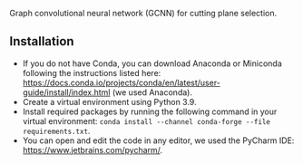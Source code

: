 Graph convolutional neural network (GCNN) for cutting plane selection.

## Installation

- If you do not have Conda, you can download Anaconda or Miniconda following the instructions listed
  here: https://docs.conda.io/projects/conda/en/latest/user-guide/install/index.html (we used Anaconda).
- Create a virtual environment using Python 3.9.
- Install required packages by running the following command in your virtual
  environment: ```conda install --channel conda-forge --file requirements.txt```.
- You can open and edit the code in any editor, we used the PyCharm IDE: https://www.jetbrains.com/pycharm/.